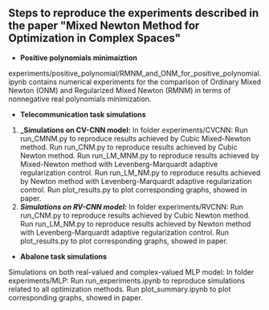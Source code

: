 ## **Steps to reproduce the experiments described in the paper "Mixed Newton Method for Optimization in Complex Spaces"**

- **Positive polynomials minimaiztion** 

experiments/positive_polynomial/RMNM_and_ONM_for_positive_polynomial.ipynb contains numerical experiments for the comparison of Ordinary Mixed Newton (ONM) and Regularized Mixed Newton (RMNM) in terms of nonnegative real polynomials minimization.
- **Telecommunication task simulations**  
1. **_Simulations on CV-CNN model:**
    In folder experiments/CVCNN:
    Run run_CMNM.py to reproduce results achieved by Cubic Mixed-Newton method.
    Run run_CNM.py to reproduce results achieved by Cubic Newton method.
    Run run_LM_MNM.py to reproduce results achieved by Mixed-Newton method with Levenberg-Marquardt adaptive regularization control.
    Run run_LM_NM.py to reproduce results achieved by Newton method with Levenberg-Marquardt adaptive regularization control.
    Run plot_results.py to plot corresponding graphs, showed in paper.
2. **_Simulations on RV-CNN model:_**
    In folder experiments/RVCNN:
    Run run_CNM.py to reproduce results achieved by Cubic Newton method.
    Run run_LM_NM.py to reproduce results achieved by Newton method with Levenberg-Marquardt adaptive regularization control.
    Run plot_results.py to plot corresponding graphs, showed in paper.

- **Abalone task simulations**

Simulations on both real-valued and complex-valued MLP model:
    In folder experiments/MLP:
    Run run_experiments.ipynb to reproduce simulations related to all optimization methods.
    Run plot_summary.ipynb to plot corresponding graphs, showed in paper.